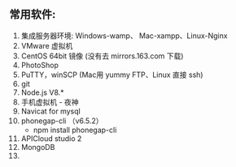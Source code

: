## 常用软件:
1. 集成服务器环境: Windows-wamp、 Mac-xampp、Linux-Nginx
1. VMware 虚拟机
1. CentOS 64bit 镜像 (没有去 mirrors.163.com 下载)
1. PhotoShop
1. PuTTY，winSCP (Mac用 yummy FTP、Linux 直接 ssh)
1. git
1. Node.js V8.*
1. 手机虚拟机 - 夜神
1. Navicat for mysql
1. phonegap-cli （v6.5.2）
    + npm install phonegap-cli
1. APICloud studio 2
1. MongoDB
1. 